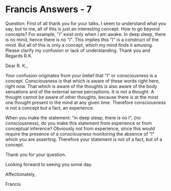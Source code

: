 # Francis Answers - 7

Question: First of all thank you for your talks. I seem to understand what you say, but to me, all of this is just an interesting concept. How to go beyond concepts? For example, "I" exist only when I am awake. In deep sleep, there is no mind, hence there is no "I". This implies this "I" is a construct of the mind. But all of this is only a concept, which my mind finds it amusing. Please clarify my confusion or lack of understanding. Thank you and Regards R.K. 

Dear R. K.,

Your confusion originates from your belief that "I" or consciousness is a concept. Consciousness is that which is aware of these words right here, right now. That which is aware of the thoughts is also aware of the body sensations and of the external sense perceptions. It is not a thought. A thought cannot be aware of other thoughts, because there is at the most one thought present in the mind at any given time. Therefore consciousness is not a concept but a fact, an experience.

When you make the statement: "in deep sleep, there is no I", (no consciousness), do you make this statement from experience or from conceptual inference? Obviously not from experience, since this would require the presence of a consciousness monitoring the absence of "I" which you are asserting. Therefore your statement is not of a fact, but of a concept.

Thank you for your question. 

Looking forward to seeing you some day.

Affectionately,

Francis

